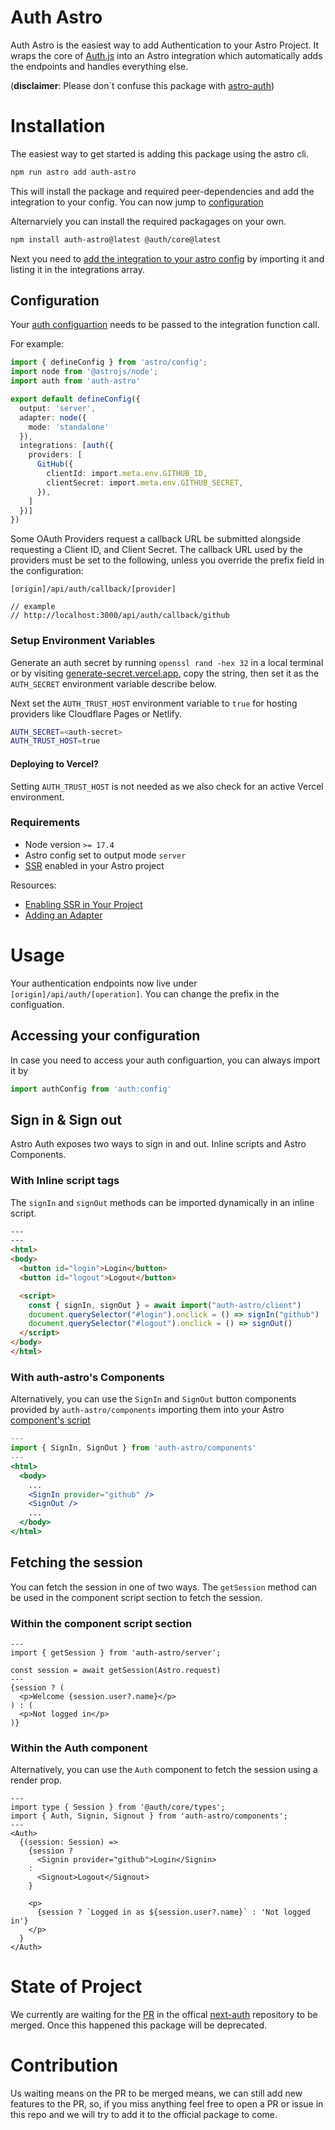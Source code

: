 # Auth Astro

Auth Astro is the easiest way to add Authentication to your Astro Project. It wraps the core of [Auth.js](https://authjs.dev/) into an Astro integration which automatically adds the endpoints and handles everything else.

(**disclaimer**: Please don´t confuse this package with [astro-auth](https://github.com/astro-community/astro-auth))

# Installation

The easiest way to get started is adding this package using the astro cli. 

```bash
npm run astro add auth-astro
```
This will install the package and required peer-dependencies and add the integration to your config.
You can now jump to [configuration](#configuration)

Alternarviely you can install the required packagages on your own.

```bash
npm install auth-astro@latest @auth/core@latest
```

Next you need to [add the integration to your astro config](https://docs.astro.build/en/guides/integrations-guide/#using-integrations) by importing it and listing it in the integrations array.

## Configuration

Your [auth configuartion](https://authjs.dev/getting-started/oauth-tutorial#creating-the-server-config) needs to be passed to the integration function call.

For example:
```ts title="astro.config.ts"
import { defineConfig } from 'astro/config';
import node from '@astrojs/node';
import auth from 'auth-astro'

export default defineConfig({
  output: 'server',
  adapter: node({
    mode: 'standalone'
  }),
  integrations: [auth({
    providers: [
      GitHub({
        clientId: import.meta.env.GITHUB_ID,
        clientSecret: import.meta.env.GITHUB_SECRET,
      }),
    ]
  })]
})
```

Some OAuth Providers request a callback URL be submitted alongside requesting a Client ID, and Client Secret. The callback URL used by the providers must be set to the following, unless you override the prefix field in the configuration:

```
[origin]/api/auth/callback/[provider]

// example
// http://localhost:3000/api/auth/callback/github
```

### Setup Environment Variables

Generate an auth secret by running `openssl rand -hex 32` in a local terminal or by visiting [generate-secret.vercel.app](https://generate-secret.vercel.app/32), copy the string, then set it as the `AUTH_SECRET` environment variable describe below.

Next set the `AUTH_TRUST_HOST` environment variable to `true` for hosting providers like Cloudflare Pages or Netlify.
```sh
AUTH_SECRET=<auth-secret>
AUTH_TRUST_HOST=true
```

#### Deploying to Vercel?
Setting `AUTH_TRUST_HOST` is not needed as we also check for an active Vercel environment.

### Requirements
- Node version `>= 17.4`
- Astro config set to output mode `server`
- [SSR](https://docs.astro.build/en/guides/server-side-rendering/) enabled in your Astro project

Resources:
- [Enabling SSR in Your Project](https://docs.astro.build/en/guides/server-side-rendering/#enabling-ssr-in-your-project)
- [Adding an Adapter](https://docs.astro.build/en/guides/server-side-rendering/#adding-an-adapter)

# Usage

Your authentication endpoints now live under `[origin]/api/auth/[operation]`. You can change the prefix in the configuation.

## Accessing your configuration

In case you need to access your auth configuartion, you can always import it by
```ts
import authConfig from 'auth:config'
```

## Sign in & Sign out

Astro Auth exposes two ways to sign in and out. Inline scripts and Astro Components.

### With Inline script tags

The `signIn` and `signOut` methods can be imported dynamically in an inline script.

```html
---
---
<html>
<body>
  <button id="login">Login</button>
  <button id="logout">Logout</button>

  <script>
    const { signIn, signOut } = await import("auth-astro/client")
    document.querySelector("#login").onclick = () => signIn("github")
    document.querySelector("#logout").onclick = () => signOut()
  </script>
</body>
</html>
```
### With auth-astro's Components

Alternatively, you can use the `SignIn` and `SignOut` button components provided by `auth-astro/components` importing them into your Astro [component's script](https://docs.astro.build/en/core-concepts/astro-components/#the-component-script) 

```jsx
---
import { SignIn, SignOut } from 'auth-astro/components'
---
<html>
  <body>
    ...
    <SignIn provider="github" />
    <SignOut />
    ...
  </body>
</html>
```

## Fetching the session

You can fetch the session in one of two ways. The `getSession` method can be used in the component script section to fetch the session.

### Within the component script section

```tsx title="src/pages/index.astro"
---
import { getSession } from 'auth-astro/server';

const session = await getSession(Astro.request)
---
{session ? (
  <p>Welcome {session.user?.name}</p>
) : (
  <p>Not logged in</p>
)}
```
### Within the Auth component

Alternatively, you can use the `Auth` component to fetch the session using a render prop.

```tsx title="src/pages/index.astro"
---
import type { Session } from '@auth/core/types';
import { Auth, Signin, Signout } from 'auth-astro/components';
---
<Auth>
  {(session: Session) => 
    {session ? 
      <Signin provider="github">Login</Signin>
    :
      <Signout>Logout</Signout>
    }

    <p>
      {session ? `Logged in as ${session.user?.name}` : 'Not logged in'}
    </p>
  }
</Auth>
```

# State of Project

We currently are waiting for the [PR](https://github.com/nextauthjs/next-auth/pull/6463) in the offical [next-auth](https://github.com/nextauthjs/next-auth/) repository to be merged. Once this happened this package will be deprecated. 

# Contribution
Us waiting means on the PR to be merged means, we can still add new features to the PR, so, if you miss anything feel free to open a PR or issue in this repo and we will try to add it to the official package to come.
